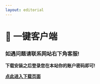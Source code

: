 ```yaml
---
layout: editorial
---
```


# 🥳 一键客户端

### 如遇问题请联系网站右下角客服!

**下载安装之后登录您在本站你的账户密码即可!**

****[**点此进入下载页面**](https://www.flyint.cc/#/knowledge/2)****

<mark style="color:purple;background-color:orange;"></mark>
